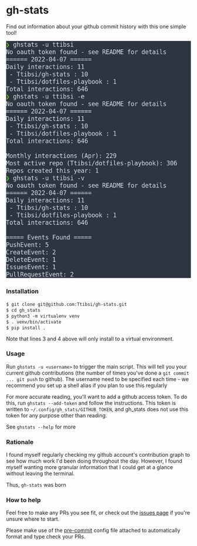 # gh-stats

Find out information about your github commit history with this one simple tool!

![Example output](https://raw.githubusercontent.com/Ttibsi/gh-stats/master/screenshots/ExampleOutput.png)

### Installation

```console
$ git clone git@github.com:Ttibsi/gh-stats.git
$ cd gh_stats
$ python3 -m virtualenv venv
$ . venv/bin/activate
$ pip install .
```

Note that lines 3 and 4 above will only install to a virtual environment.

### Usage

Run `ghstats -u <username>` to trigger the main script. This will tell you your
current github contributions (the number of times you've done a
`git commit ... git push` to github). The username need to be specified each time - we
recommend you set up a shell alias if you plan to use this regularly

For more accurate reading, you'll want to add a github access token. To do this,
run `ghstats --add-token` and follow the instructions. This token is written to
`~/.config/gh_stats/GITHUB_TOKEN`, and gh_stats does not use this token for any
purpose other than reading.

See `ghstats --help` for more

### Rationale

I found myself regularly checking my github account's contribution graph
to see how much work I'd been doing throughout the day.  However, I found
myself wanting more granular information that I could get at a glance without
leaving the terminal.

Thus, `gh-stats` was born


### How to help

Feel free to make any PRs you see fit, or check out the
[issues page](https://github.com/Ttibsi/gh-stats/issues) if you're unsure where
to start.

Please make use of the [pre-commit](https://pre-commit.com) config file
attached to automatically format and type check your PRs.

